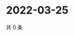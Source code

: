 # 2022-03-25

共 0 条

<!-- BEGIN WEIBO -->
<!-- 最后更新时间 Fri Mar 25 2022 12:20:23 GMT+0800 (China Standard Time) -->

<!-- END WEIBO -->
